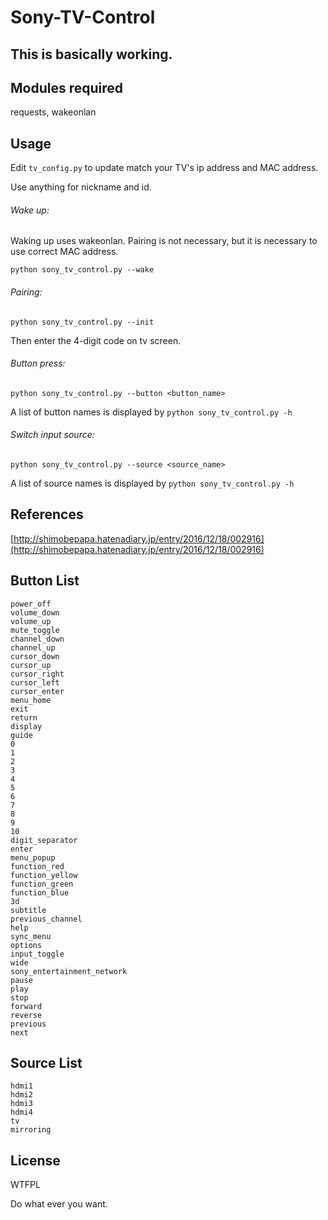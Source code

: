 # Sony-TV-Control
## This is basically working. 

## Modules required
requests, wakeonlan
## Usage
Edit `tv_config.py` to update match your TV's ip address and MAC address.

Use anything for nickname and id.

###### Wake up:
Waking up uses wakeonlan. Pairing is not necessary, but it is necessary to use correct MAC address.

`python sony_tv_control.py --wake`

###### Pairing: 
`python sony_tv_control.py --init`

Then enter the 4-digit code on tv screen.

###### Button press:
`python sony_tv_control.py --button <button_name>`

A list of button names is displayed by `python sony_tv_control.py -h`

###### Switch input source:
`python sony_tv_control.py --source <source_name>`

A list of source names is displayed by `python sony_tv_control.py -h`

## References
[http://shimobepapa.hatenadiary.jp/entry/2016/12/18/002916](http://shimobepapa.hatenadiary.jp/entry/2016/12/18/002916)

## Button List

```
power_off
volume_down
volume_up
mute_toggle
channel_down
channel_up
cursor_down
cursor_up
cursor_right
cursor_left
cursor_enter
menu_home
exit
return
display
guide
0
1
2
3
4
5
6
7
8
9
10
digit_separator
enter
menu_popup
function_red
function_yellow
function_green
function_blue
3d
subtitle
previous_channel
help
sync_menu
options
input_toggle
wide
sony_entertainment_network
pause
play
stop
forward
reverse
previous
next
```

## Source List
```
hdmi1
hdmi2
hdmi3
hdmi4
tv
mirroring
```

## License
WTFPL

Do what ever you want.

